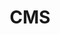 ---
# This topic lives at
# https://digital.gov/topics/cms

# Topic Title
title: "CMS"

# description — keep it short and clear
summary: ""

# Weight
weight: 1

# For more information on managing topics,
# see https://github.com/GSA/digitalgov.gov/wiki/topics
---